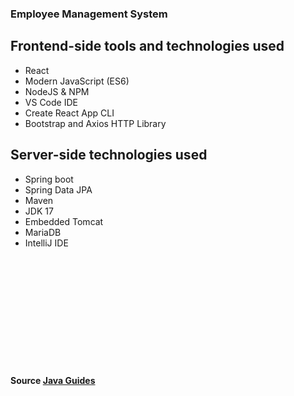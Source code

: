 ### Employee Management System

## Frontend-side tools and technologies used
- React
- Modern JavaScript (ES6)
- NodeJS & NPM
- VS Code IDE
- Create React App CLI
- Bootstrap and Axios HTTP Library
## Server-side technologies used
- Spring boot
- Spring Data JPA
- Maven
- JDK 17
- Embedded Tomcat
- MariaDB
- IntelliJ IDE 











<br />
<br />
<br />
<br />
<br />
<br />
<br />
<br />
<br />
<br />

#### Source [Java Guides](https://www.youtube.com/watch?v=VR1zoNomG3w)